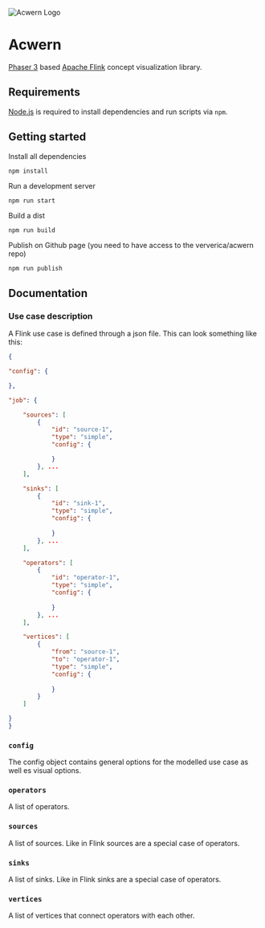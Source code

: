 ![Acwern Logo](gfx/logo.png)

# Acwern

[Phaser 3](https://phaser.io) based [Apache Flink](https://flink.apache.org) concept visualization library.

## Requirements

[Node.js](https://nodejs.org) is required to install dependencies and run scripts via `npm`.

## Getting started

Install all dependencies
```bash
npm install
```

Run a development server
```
npm run start
```

Build a dist
```
npm run build
```

Publish on Github page (you need to have access to the ververica/acwern repo)

```
npm run publish
```

## Documentation

### Use case description

A Flink use case is defined through a json file. This can look something like this:

```json
{

"config": {

},

"job": {

    "sources": [
        {
            "id": "source-1",
            "type": "simple",
            "config": {

            }
        }, ...
    ],

    "sinks": [
        {
            "id": "sink-1",
            "type": "simple",
            "config": {
                
            }
        }, ...
    ],

    "operators": [
        {
            "id": "operator-1",
            "type": "simple",
            "config": {
                
            }
        }, ...
    ],

    "vertices": [
        {
            "from": "source-1",
            "to": "operator-1",
            "type": "simple",
            "config": {
                
            }
        }
    ]

}
}
```


### `config`

The config object contains general options for the modelled use case as well es visual options.


### `operators`

A list of operators.


### `sources`

A list of sources. Like in Flink sources are a special case of operators. 


### `sinks`

A list of sinks. Like in Flink sinks are a special case of operators.


### `vertices`

A list of vertices that connect operators with each other.